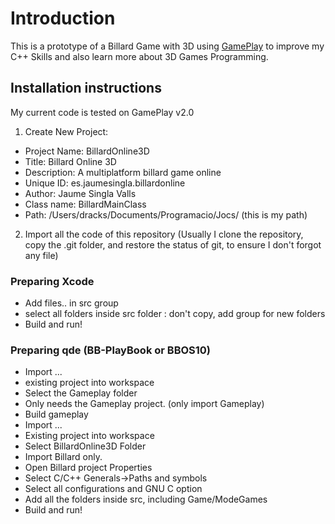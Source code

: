 # Introduction
This is a prototype of a Billard Game with 3D using [GamePlay](https://github.com/blackberry/GamePlay) to improve my C++ Skills and also learn more about 3D Games Programming. 

## Installation instructions

My current code is tested on GamePlay v2.0

1. Create New Project:
  * Project Name: BillardOnline3D
  * Title: Billard Online 3D
  * Description: A multiplatform billard game online
  * Unique ID: es.jaumesingla.billardonline
  * Author: Jaume Singla Valls
  * Class name: BillardMainClass
  * Path: /Users/dracks/Documents/Programacio/Jocs/ (this is my path)
2. Import all the code of this repository (Usually I clone the repository, copy the .git folder, and restore the status of git, to ensure I don't forgot any file)


### Preparing Xcode
  * Add files.. in src group
  * select all folders inside src folder : don't copy,  add group for new folders
  * Build and run!

### Preparing qde (BB-PlayBook or BBOS10)
  * Import ...
  * existing project into workspace 
  * Select the Gameplay folder
  * Only needs the Gameplay project. (only import Gameplay)
  * Build gameplay
  * Import ...
  * Existing project into workspace
  * Select BillardOnline3D Folder
  * Import Billard only.
  * Open Billard project Properties
  * Select C/C++ Generals->Paths and symbols
  * Select all configurations and GNU C option
  * Add all the folders inside src, including Game/ModeGames
  * Build and run!


  
